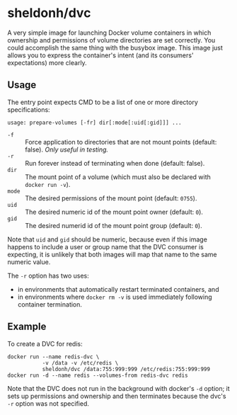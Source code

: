 # sheldonh/dvc

A very simple image for launching Docker volume containers in which ownership and permissions of volume directories are set correctly.
You could accomplish the same thing with the busybox image.
This image just allows you to express the container's intent (and its consumers' expectations) more clearly.

## Usage

The entry point expects CMD to be a list of one or more directory specifications:

```
usage: prepare-volumes [-fr] dir[:mode[:uid[:gid]]] ...
```

<dl>
<dt><code>-f</code></dt>
<dd>Force application to directories that are not mount points (default: false). <em>Only useful in testing.</em></dd>
<dt><code>-r</code></dt>
<dd>Run forever instead of terminating when done (default: false).</dd>
<dt><code>dir</code></dt>
<dd>The mount point of a volume (which must also be declared with <code>docker run -v</code>).</dd>
<dt><code>mode</code></dt>
<dd>The desired permissions of the mount point (default: <code>0755</code>).</dd>
<dt><code>uid</code></dt>
<dd>The desired numeric id of the mount point owner (default: <code>0</code>).</dd>
<dt><code>gid</code></dt>
<dd>The desired numerid id of the mount point group (default: <code>0</code>).</dd>
</dl>

Note that `uid` and `gid` should be numeric, because even if this image happens to include a user or group name that the DVC consumer is expecting,
it is unlikely that both images will map that name to the same numeric value.

The `-r` option has two uses:

* in environments that automatically restart terminated containers, and
* in environments where `docker rm -v` is used immediately following container termination.

## Example

To create a DVC for redis:

```
docker run --name redis-dvc \
           -v /data -v /etc/redis \
           sheldonh/dvc /data:755:999:999 /etc/redis:755:999:999
docker run -d --name redis --volumes-from redis-dvc redis
```

Note that the DVC does not run in the background with docker's `-d` option;
it sets up permissions and ownership and then terminates because the dvc's `-r` option was not specified.
